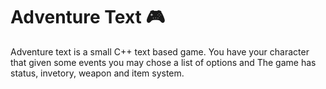 # Adventure Text :video_game:

Adventure text is a small C++ text based game. You have your character that given some events you may chose a list of options and 
The game has status, invetory, weapon and item system.
